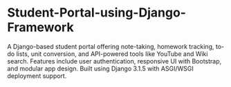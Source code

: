 # Student-Portal-using-Django-Framework
A Django-based student portal offering note-taking, homework tracking, to-do lists, unit conversion, and API-powered tools like YouTube and Wiki search. Features include user authentication, responsive UI with Bootstrap, and modular app design. Built using Django 3.1.5 with ASGI/WSGI deployment support.
